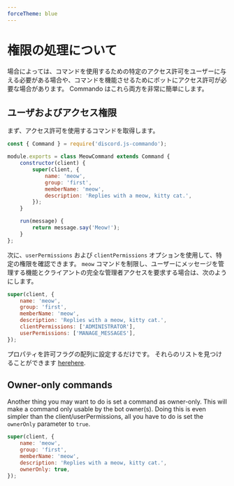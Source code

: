 ```yaml
---
forceTheme: blue
---
```


# 権限の処理について

場合によっては、コマンドを使用するための特定のアクセス許可をユーザーに与える必要がある場合や、コマンドを機能させるためにボットにアクセス許可が必要な場合があります。 Commando はこれら両方を非常に簡単にします。

## ユーザおよびアクセス権限

まず、アクセス許可を使用するコマンドを取得します。

```js
const { Command } = require('discord.js-commando');

module.exports = class MeowCommand extends Command {
    constructor(client) {
        super(client, {
            name: 'meow',
            group: 'first',
            memberName: 'meow',
            description: 'Replies with a meow, kitty cat.',
        });
    }

    run(message) {
        return message.say('Meow!');
    }
};
```

次に、`userPermissions` および `clientPermissions` オプションを使用して、特定の権限を確認できます。 `meow` コマンドを制限し、ユーザーにメッセージを管理する機能とクライアントの完全な管理者アクセスを要求する場合は、次のようにします。

```js
super(client, {
    name: 'meow',
    group: 'first',
    memberName: 'meow',
    description: 'Replies with a meow, kitty cat.',
    clientPermissions: ['ADMINISTRATOR'],
    userPermissions: ['MANAGE_MESSAGES'],
});
```

プロパティを許可フラグの配列に設定するだけです。 それらのリストを見つけることができます <branch version="11.x" inline>[here](https://discord.js.org/#/docs/main/11.5.1/class/Permissions?scrollTo=s-FLAGS)</branch><branch version="12.x" inline>[here](https://discord.js.org/#/docs/main/master/class/Permissions?scrollTo=s-FLAGS)</branch>.

## Owner-only commands

Another thing you may want to do is set a command as owner-only. This will make a command only usable by the bot owner(s). Doing this is even simpler than the client/userPermissions, all you have to do is set the `ownerOnly` parameter to `true`.

```js
super(client, {
    name: 'meow',
    group: 'first',
    memberName: 'meow',
    description: 'Replies with a meow, kitty cat.',
    ownerOnly: true,
});
```
